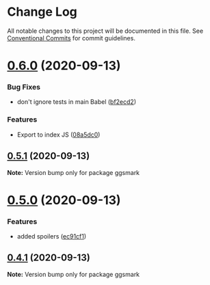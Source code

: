 # Change Log

All notable changes to this project will be documented in this file.
See [Conventional Commits](https://conventionalcommits.org) for commit guidelines.

# [0.6.0](https://github.com/johnnyhuy/ggsmark/compare/ggsmark@0.5.1...ggsmark@0.6.0) (2020-09-13)


### Bug Fixes

* don't ignore tests in main Babel ([bf2ecd2](https://github.com/johnnyhuy/ggsmark/commit/bf2ecd21c81d11522b13b3631bfd1ef877244271))


### Features

* Export to index JS ([08a5dc0](https://github.com/johnnyhuy/ggsmark/commit/08a5dc0e5f4278bf7fbccf23eb99647c5a82dbc3))





## [0.5.1](https://github.com/johnnyhuy/ggsmark/compare/ggsmark@0.5.0...ggsmark@0.5.1) (2020-09-13)

**Note:** Version bump only for package ggsmark





# [0.5.0](https://github.com/johnnyhuy/ggsmark/compare/ggsmark@0.4.1...ggsmark@0.5.0) (2020-09-13)


### Features

* added spoilers ([ec91cf1](https://github.com/johnnyhuy/ggsmark/commit/ec91cf11cc1f9e00eefd77310bb64d4fd28fefa5))





## [0.4.1](https://github.com/johnnyhuy/ggsmark/compare/ggsmark@0.4.0...ggsmark@0.4.1) (2020-09-13)

**Note:** Version bump only for package ggsmark
